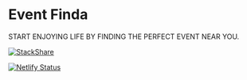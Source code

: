 # Event Finda

START ENJOYING LIFE BY FINDING THE PERFECT EVENT NEAR YOU.

[![StackShare](http://img.shields.io/badge/tech-stack-0690fa.svg?style=flat)](https://stackshare.io/johnnyxbell/event-finda)

[![Netlify Status](https://api.netlify.com/api/v1/badges/738090f4-563d-428f-90e8-7a2711f07759/deploy-status)](https://app.netlify.com/sites/eventmate/deploys)

